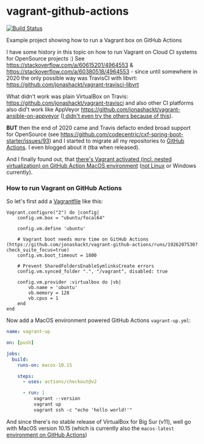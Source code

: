 # vagrant-github-actions
[![Build Status](https://github.com/jonashackt/vagrant-github-actions/workflows/vagrant-up/badge.svg)](https://github.com/jonashackt/vagrant-github-actions/actions)

Example project showing how to run a Vagrant box on GitHub Actions


I have some history in this topic on how to run Vagrant on Cloud CI systems for OpenSource projects :) See https://stackoverflow.com/a/60615201/4964553 & https://stackoverflow.com/a/60380518/4964553 - since until somewhere in 2020 the only possible way was TravisCI with libvrt: https://github.com/jonashackt/vagrant-travisci-libvrt

What didn't work was plain VirtualBox on Travis: https://github.com/jonashackt/vagrant-travisci and also other CI platforms also did't work like AppVeyor https://github.com/jonashackt/vagrant-ansible-on-appveyor ([I didn't even try the others because of this](https://stackoverflow.com/questions/31828555/using-vagrant-on-cloud-ci-services)).

__BUT__ then the end of 2020 came and Travis defacto ended broad support for OpenSource (see https://github.com/codecentric/cxf-spring-boot-starter/issues/93) and I started to migrate all my repositories to [GitHub Actions](https://github.com/features/actions). I even blogged about it (tba when released).

And I finally found out, that [there's Vagrant activated (incl. nested virtualization) on GitHub Action MacOS environment](https://github.com/actions/virtual-environments/issues/433) ([not Linux](https://github.com/actions/virtual-environments/issues/183) or Windows currently).

### How to run Vagrant on GitHub Actions

So let's first add a [Vagrantfile](Vagrantfile) like this:

```
Vagrant.configure("2") do |config|
    config.vm.box = "ubuntu/focal64"

    config.vm.define 'ubuntu'

    # Vagrant boot needs more time on GitHub Actions (https://github.com/jonashackt/vagrant-github-actions/runs/1926207530?check_suite_focus=true)
    config.vm.boot_timeout = 1800

    # Prevent SharedFoldersEnableSymlinksCreate errors
    config.vm.synced_folder ".", "/vagrant", disabled: true

    config.vm.provider :virtualbox do |vb|
        vb.name = 'ubuntu'
        vb.memory = 128
        vb.cpus = 1
    end
end
```

Now add a MacOS environment powered GitHub Actions `vagrant-up.yml`:

```yaml
name: vagrant-up

on: [push]

jobs:
  build:
    runs-on: macos-10.15

    steps:
      - uses: actions/checkout@v2

      - run: |
          vagrant --version
          vagrant up
          vagrant ssh -c "echo 'hello world!'"

```


And since there's no stable release of VirtualBox for Big Sur (v11), well go with MacOS version 10.15 (which is currently also the `macos-latest` [environment on GitHub Actions](https://github.com/actions/virtual-environments))

